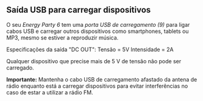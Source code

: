 ## Saída USB para carregar dispositivos

O seu *Energy Party 6* tem uma *porta USB de carregamento (9)* para ligar cabos USB e carregar outros dispositivos como smartphones, tablets ou MP3, mesmo se estiver a reproduzir música.

Especificações da saída "DC OUT": 
Tensão = 5V 
Intensidade = 2A

Qualquer dispositivo que precise mais de 5 V de tensão não pode ser carregado.

**Importante:** Mantenha o cabo USB de carregamento afastado da antena de rádio enquanto está a carregar dispositivos para evitar interferências no caso de estar a utilizar a rádio FM.
